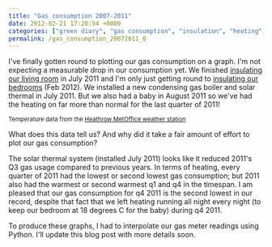 ```yaml
---
title: "Gas consumption 2007-2011"
date: 2012-02-21 17:20:54 +0000
categories: ["green diary", "gas consumption", "insulation", "heating", "solar thermal"]
permalink: /gas_consumption_20072011_0
---
```

<!--Load the AJAX API-->

<script type="text/javascript"> 

    // Load the Visualizaation API and the corechart package 
    google.load("visualization", "1", {packages:["corechart"]}); 

    // Set a callback to run when the Google Visualization API is loaded 
    google.setOnLoadCallback(initialize);
    
    function initialize() {
        // Specify that we want to use the XmlHttpRequest object to make the query.
        var opts  = {sendMethod: 'auto'}; // For some reason 'xhr' doesn't work
        var gasQuery = new google.visualization.Query('https://docs.google.com/spreadsheet/tq?key=0Astzk9pV1BPddEkzc0lEbFg2elVES1BPRGtpVlNkZ1E&range=A1%3AF5&headers=1',opts);

        var temperaturesQuery = new google.visualization.Query('https://docs.google.com/spreadsheet/tq?key=0Astzk9pV1BPddEkzc0lEbFg2elVES1BPRGtpVlNkZ1E&gid=3&range=A1%3AF5&headers=1',opts);
        
        // Send the query with a callback function
        gasQuery.send(handleGasQueryResponse);
        temperaturesQuery.send(handleTemperaturesQueryResponse);
    }
    
    // Called when the query response in returned 
    function handleGasQueryResponse(response) {
        if (response.isError()) {
            alert('Error in query: ' + response.getMessage() + ' ' + response.getDetailedMessage());
            return;
        }
        drawGasChart(response.getDataTable());
    }
    
    // Called when the query response in returned 
    function handleTemperaturesQueryResponse(response) {
        if (response.isError()) {
            alert('Error in query: ' + response.getMessage() + ' ' + response.getDetailedMessage());
            return;
        }
        drawTemperaturesChart(response.getDataTable());
    }
    
    // Callback function 
    function drawGasChart(data) { 
        
        var options = {title: 'Our gas consumption',
                       width: 650, height:300,
                       hAxis: {title: 'Quarter'},
                       vAxis: {title: 'kWh' }
                       };

        var chart = new google.visualization.ColumnChart(document.getElementById('chart_div')); 
        chart.draw(data, options); 
    }
    
    function drawTemperaturesChart(data) { 
        
        var options = {title: 'Average temperatures',
                       width: 650, height:300,
                       hAxis: {title: 'Quarter'},
                       vAxis: {title: 'degrees C' }
                       };

        var chart = new google.visualization.ColumnChart(document.getElementById('tempchart_div')); 
        chart.draw(data, options); 
    }
</script>
I've finally gotten round to plotting our gas consumption on a graph.
I'm not expecting a measurable drop in our consumption yet. We finished
[insulating our living
room](/insulating_our_victorian_living_room_part_2) in July 2011 and I'm
only just getting round to [insulating our
bedrooms](/planning_to_insulate_bedrooms_this_weekend) (Feb 2012). We
installed a new condensing gas boiler and solar thermal in July 2011.
But we also had a baby in August 2011 so we've had the heating on far
more than normal for the last quarter of 2011!

<div id="chart_div">

</div>

<div id="tempchart_div">

</div>

<small>Temperature data from the [Heathrow MetOffice weather
station](http://www.metoffice.gov.uk/climate/uk/stationdata/)</small>

What does this data tell us? And why did it take a fair amount of effort
to plot our gas consumption?

<!--break-->

The solar thermal system (installed July 2011) looks like it reduced
2011's Q3 gas usage compared to previous years. In terms of heating,
every quarter of 2011 had the lowest or second lowest gas consumption;
but 2011 also had the warmest or second warmest q1 and q4 in the
timespan. I am pleased that our gas consumption for q4 2011 is the
second lowest in our record, despite that fact that we left heating
running all night every night (to keep our bedroom at 18 degrees C for
the baby) during q4 2011.

To produce these graphs, I had to interpolate our gas meter readings
using Python. I'll update this blog post with more details soon.

